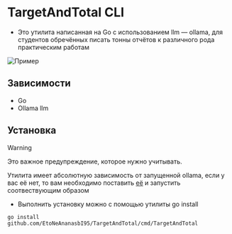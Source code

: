 # TargetAndTotal CLI

* Это утилита написанная на Go с использованием llm — ollama, для студентов обречённых писать тонны отчётов к различного рода практическим работам

![Пример](./preview/preview.gif)

## Зависимости
* Go
* Ollama llm
## Установка
> [!WARNING]
> Это важное предупреждение, которое нужно учитывать.
> 
> Утилита имеет абсолютную зависимость от запущенной ollama, если у вас её нет, то вам необходимо поставить [её](https://hub.docker.com/r/ollama/ollama) и запустить соотвествующим образом

* Выполнить установку можно с помощью утилиты go install
```
go install github.com/EtoNeAnanasbI95/TargetAndTotal/cmd/TargetAndTotal
```